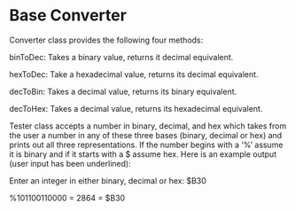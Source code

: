 # Base Converter

Converter class provides the following four methods:

binToDec: Takes a binary value, returns it decimal equivalent.

hexToDec: Take a hexadecimal value, returns its decimal equivalent.

decToBin: Takes a decimal value, returns its binary equivalent.

decToHex: Takes a decimal value, returns its hexadecimal equivalent.


Tester class accepts a number in binary, decimal, and hex which takes from the user a number in any of these three bases (binary, decimal or hex) and prints out all three representations.  If the number begins with a ‘%’ assume it is binary and if it starts with a $ assume hex.  Here is an example output (user input has been underlined):

Enter an integer in either binary, decimal or hex: $B30

%101100110000 = 2864 = $B30
